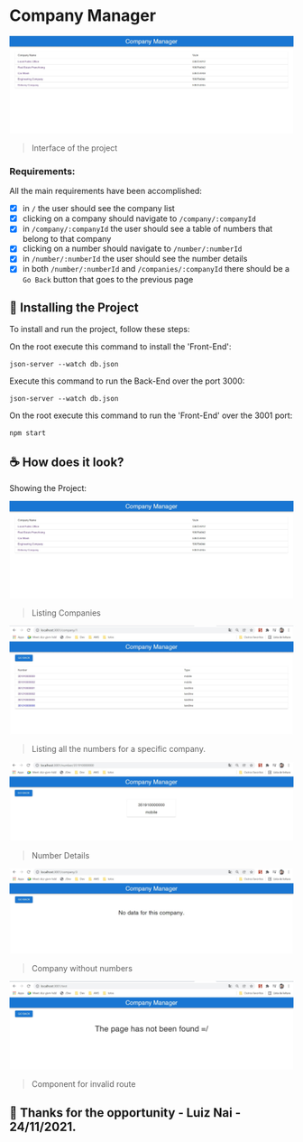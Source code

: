 # Company Manager

<img src="images/01.jpg" alt="project screen">

> Interface of the project

### Requirements:

All the main requirements have been accomplished:

- [x] in `/` the user should see the company list
- [x] clicking on a company should navigate to `/company/:companyId`
- [x] in `/company/:companyId` the user should see a table of numbers that belong to that company
- [x] clicking on a number should navigate to `/number/:numberId`
- [x] in `/number/:numberId` the user should see the number details
- [x] in both `/number/:numberId` and `/companies/:companyId` there should be a `Go Back` button that goes to the previous page

## 🚀 Installing the Project

To install and run the project, follow these steps:

On the root execute this command to install the 'Front-End':
```
json-server --watch db.json
```

Execute this command to run the Back-End over the port 3000:
```
json-server --watch db.json
```

On the root execute this command to run the 'Front-End' over the 3001 port:
```
npm start
```

## ☕ How does it look?

Showing the Project:

<img src="images/01.jpg" alt="Listing Companies">

> Listing Companies

<img src="images/02.jpg" alt="Listing all the numbers for a specific company">

> Listing all the numbers for a specific company.

<img src="images/03.jpg" alt="Number Details">

> Number Details

<img src="images/04.jpg" alt="Company without numbers">

> Company without numbers

<img src="images/05.jpg" alt="Responsive layout">

> Component for invalid route

## 🤝 Thanks for the opportunity - Luiz Nai - 24/11/2021.